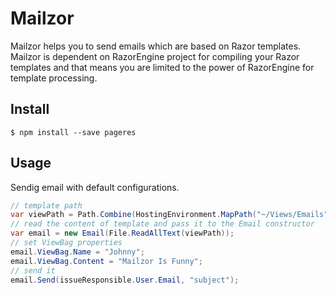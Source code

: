 # Mailzor
Mailzor helps you to send emails which are based on Razor templates. Mailzor is dependent on RazorEngine project for compiling your Razor templates and that means you are limited to the power of RazorEngine for template processing.

## Install

```
$ npm install --save pageres
```
## Usage

Sendig email with default configurations.

```c#
// template path
var viewPath = Path.Combine(HostingEnvironment.MapPath("~/Views/Emails"), "hello.cshtml"); 
// read the content of template and pass it to the Email constructor
var email = new Email(File.ReadAllText(viewPath));
// set ViewBag properties
email.ViewBag.Name = "Johnny";
email.ViewBag.Content = "Mailzor Is Funny";
// send it
email.Send(issueResponsible.User.Email, "subject");                
```
